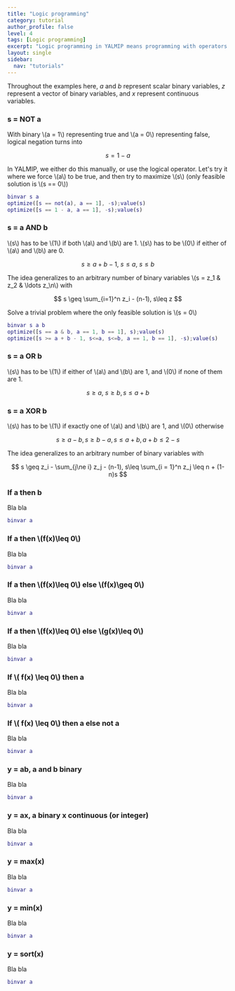 ```yaml
---
title: "Logic programming"
category: tutorial
author_profile: false
level: 4
tags: [Logic programming]
excerpt: "Logic programming in YALMIP means programming with operators such as alldifferent, number of non-zeros, implications and similiar combinatorial objects."
layout: single
sidebar:
  nav: "tutorials"
---
```


Throughout the examples here, $a$ and $b$ represent scalar binary variables, $z$ represent a vector of binary variables, and $x$ represent continuous variables.

### s = NOT a

With binary \\(a = 1\\) representing true and \\(a = 0\\) representing false, logical negation turns into 

$$
s = 1-a
$$

In YALMIP, we either do this manually, or use the logical operator. Let's try it where we force \\(a\\) to be true, and then try to maximize \\(s\\) (only feasible solution is \\(s == 0\\))

````matlab
binvar s a
optimize([s == not(a), a == 1], -s);value(s)
optimize([s == 1 - a, a == 1], -s);value(s)
````

### s = a AND b

\\(s\\) has to be \\(1\\) if both \\(a\\) and \\(b\\) are 1. \\(s\\) has to be \\(0\\) if  either of \\(a\\) and \\(b\\) are 0.


$$
s \geq a + b -1,~s \leq a,~s\leq b
$$

The idea generalizes to an arbitrary number of binary variables \\(s = z_1 \& z_2 \& \ldots z_\n\\) with

$$
s \geq \sum_{i=1}^n z_i - (n-1), s\leq z
$$

Solve a trivial problem where the only feasible solution is \\(s = 0\\)
````matlab
binvar s a b
optimize([s == a & b, a == 1, b == 1], s);value(s)
optimize([s >= a + b - 1, s<=a, s<=b, a == 1, b == 1], -s);value(s)
````

### s = a OR b

\\(s\\) has to be \\(1\\) if  either of \\(a\\) and \\(b\\) are 1, and \\(0\\) if none of them are 1.

$$
s \geq a,~s\geq b, s \leq a + b 
$$

### s = a XOR b

\\(s\\) has to be \\(1\\) if  exactly one of \\(a\\) and \\(b\\) are 1, and \\(0\\) otherwise

$$
s \geq a - b, s \geq b-a, s \leq a + b, a + b\leq 2-s
$$

The idea generalizes to an arbitrary number of binary variables  with

$$
s \geq z_i - \sum_{j\ne i} z_j - (n-1), s\leq \sum_{i = 1}^n z_j \leq n + (1-n)s
$$


### If a then b

Bla bla

````matlab
binvar a
````

### If a then  \\(f(x)\leq 0\\)

Bla bla

````matlab
binvar a
````

### If a then  \\(f(x)\leq 0\\) else  \\(f(x)\geq 0\\)

Bla bla

````matlab
binvar a
````

### If a then  \\(f(x)\leq 0\\) else  \\(g(x)\leq 0\\)

Bla bla

````matlab
binvar a
````


### If \\( f(x) \leq 0\\) then a

Bla bla

````matlab
binvar a
````

### If \\( f(x) \leq 0\\) then a else not a

Bla bla

````matlab
binvar a
````

### y = ab, a and b binary

Bla bla

````matlab
binvar a
````

### y = ax, a binary x continuous (or integer)

Bla bla

````matlab
binvar a
````

### y = max(x)

Bla bla

````matlab
binvar a
````

### y = min(x)

Bla bla

````matlab
binvar a
````

### y = sort(x)

Bla bla

````matlab
binvar a
````
